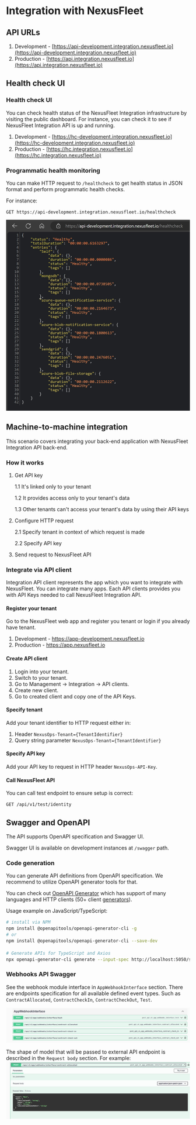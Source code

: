 # Integration with NexusFleet

## API URLs
1. Development - [https://api-development.integration.nexusfleet.io](https://api-development.integration.nexusfleet.io)
2. Production - [https://api.integration.nexusfleet.io](https://api.integration.nexusfleet.io)

## Health check UI

### Health check UI

You can check health status of the NexusFleet Integration infrastructure by visiting the public dashboard. For instance, you can check it to see if NexusFleet Integration API is up and running.

1. Development - [https://hc-development.integration.nexusfleet.io](https://hc-development.integration.nexusfleet.io)
2. Production - [https://hc.integration.nexusfleet.io](https://hc.integration.nexusfleet.io)

### Programmatic health monitoring

You can make HTTP request to `/healthcheck` to get health status in JSON format and perform programmatic health checks.

For instance:
```
GET https://api-development.integration.nexusfleet.io/healthcheck
```
![Calling /healthcheck endpoint](./Assets/HealthCheckHttpGetExample.jpg)

## Machine-to-machine integration

This scenario covers integrating your back-end application with NexusFleet Integration API back-end.

### How it works

1. Get API key
    
    1.1 It's linked only to your tenant

    1.2 It provides access only to your tenant's data

    1.3 Other tenants can't access your tenant's data by using their API keys

2. Configure HTTP request

    2.1 Specify tenant in context of which request is made

    2.2 Specify API key

3. Send request to NexusFleet API

### Integrate via API client

Integration API client represents the app which you want to integrate with NexusFleet. You can integrate many apps. Each API clients provides you with API Keys needed to call NexusFleet Integration API.

#### Register your tenant

Go to the NexusFleet web app and register you tenant or login if you already have tenant.

1. Development - https://app-development.nexusfleet.io
2. Production - https://app.nexusfleet.io

#### Create API client

1. Login into your tenant.
2. Switch to your tenant.
3. Go to Management -> Integration -> API clients.
4. Create new client.
5. Go to created client and copy one of the API Keys.

#### Specify tenant

Add your tenant identifier to HTTP request either in:

1. Header `NexusOps-Tenant={TenantIdentifier}`
1. Query string parameter `NexusOps-Tenant={TenantIdentifier}`

#### Specify API key

Add your API key to request in HTTP header `NexusOps-API-Key`.

#### Call NexusFleet API

You can call test endpoint to ensure setup is correct:

```
GET /api/v1/test/identity
```

## Swagger and OpenAPI

The API supports OpenAPI specification and Swagger UI.

Swagger UI is available on development instances at `/swagger` path.

### Code generation

You can generate API definitions from OpenAPI specification. We recommend to utilize OpenAPI generator tools for that.

You can check out [OpenAPI Generator](https://openapi-generator.tech/) which has support of many languages and HTTP clients (50+ client [generators](https://openapi-generator.tech/docs/generators)). 

Usage example on JavaScript/TypeScript:

```sh
# install via NPM
npm install @openapitools/openapi-generator-cli -g
# or
npm install @openapitools/openapi-generator-cli --save-dev

# Generate APIs for TypeScript and Axios
npx openapi-generator-cli generate --input-spec http://localhost:5050/swagger/v1/swagger.json --generator-name typescript-axios --output ./src/core/api/generated --config openapi-generator-cli-typescript-axios-config.json
```
### Webhooks API Swagger

See the webhook module interface in `AppWebhookInterface` section.
There are endpoints specification for all available defined event types. Such as `ContractAllocated`, `ContractCheckIn`, `ContractCheckOut`, `Test`.

![](./Assets/AppWebhookInterfaceSwaggerSection.jpg)

The shape of model that will be passed to external API endpoint is described in the `Request body` section. For example:
![](./Assets/WebhookRequestBodyExample.jpg)

